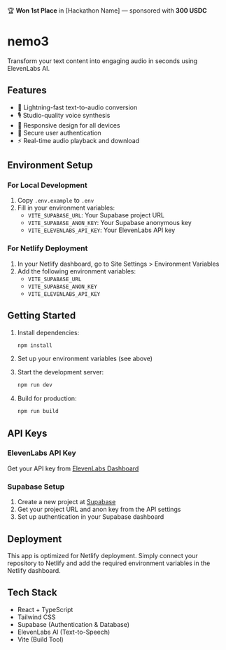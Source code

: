 🏆 **Won 1st Place** in [Hackathon Name] — sponsored with **300 USDC**



# nemo3

Transform your text content into engaging audio in seconds using ElevenLabs AI.

## Features

- 🚀 Lightning-fast text-to-audio conversion
- 🎙️ Studio-quality voice synthesis
- 📱 Responsive design for all devices
- 🔐 Secure user authentication
- ⚡ Real-time audio playback and download

## Environment Setup

### For Local Development

1. Copy `.env.example` to `.env`
2. Fill in your environment variables:
   - `VITE_SUPABASE_URL`: Your Supabase project URL
   - `VITE_SUPABASE_ANON_KEY`: Your Supabase anonymous key
   - `VITE_ELEVENLABS_API_KEY`: Your ElevenLabs API key

### For Netlify Deployment

1. In your Netlify dashboard, go to Site Settings > Environment Variables
2. Add the following environment variables:
   - `VITE_SUPABASE_URL`
   - `VITE_SUPABASE_ANON_KEY`
   - `VITE_ELEVENLABS_API_KEY`

## Getting Started

1. Install dependencies:
   ```bash
   npm install
   ```

2. Set up your environment variables (see above)

3. Start the development server:
   ```bash
   npm run dev
   ```

4. Build for production:
   ```bash
   npm run build
   ```

## API Keys

### ElevenLabs API Key
Get your API key from [ElevenLabs Dashboard](https://elevenlabs.io/app/speech-synthesis)

### Supabase Setup
1. Create a new project at [Supabase](https://supabase.com)
2. Get your project URL and anon key from the API settings
3. Set up authentication in your Supabase dashboard

## Deployment

This app is optimized for Netlify deployment. Simply connect your repository to Netlify and add the required environment variables in the Netlify dashboard.

## Tech Stack

- React + TypeScript
- Tailwind CSS
- Supabase (Authentication & Database)
- ElevenLabs AI (Text-to-Speech)
- Vite (Build Tool)
